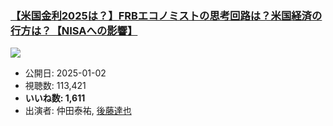 ### [【米国金利2025は？】FRBエコノミストの思考回路は？米国経済の行方は？【NISAへの影響】](https://www.youtube.com/watch?v=cTdJaS3vYM0)
[![](https://img.youtube.com/vi/cTdJaS3vYM0/sddefault.jpg)](https://www.youtube.com/watch?v=cTdJaS3vYM0)
-   公開日: 2025-01-02
-   視聴数: 113,421
-   **いいね数: 1,611**
-   出演者: 仲田泰祐, [後藤達也](/rehacq_fan/people/後藤達也 "wikilink")
